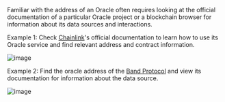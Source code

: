 Familiar with the address of an Oracle often requires looking at the official documentation of a particular Oracle project or a blockchain browser for information about its data sources and interactions.

Example 1: Check [Chainlink](https://chain.link/education/blockchain-oracles)'s official documentation to learn how to use its Oracle service and find relevant address and contract information.

![image](https://docs.codatta.io/~gitbook/image?url=https%3A%2F%2F1881594289-files.gitbook.io%2F%7E%2Ffiles%2Fv0%2Fb%2Fgitbook-x-prod.appspot.com%2Fo%2Fspaces%252F1R7hte14lgxgSWN8B4ik%252Fuploads%252FQTSQjCJUp25cpMAGVEvm%252Fimage.png%3Falt%3Dmedia%26token%3Db643d4c9-56d5-47ac-bb5d-fdd8eee87d16&width=768&dpr=4&quality=100&sign=29c88a6d&sv=1)

Example 2: Find the oracle address of the [Band Protocol](https://www.bandprotocol.com/) and view its documentation for information about the data source.

![image](https://docs.codatta.io/~gitbook/image?url=https%3A%2F%2F1881594289-files.gitbook.io%2F%7E%2Ffiles%2Fv0%2Fb%2Fgitbook-x-prod.appspot.com%2Fo%2Fspaces%252F1R7hte14lgxgSWN8B4ik%252Fuploads%252FDHmgSqx1h6DucmJtgYmk%252Fimage.png%3Falt%3Dmedia%26token%3D5c5cf49c-bfb7-40e6-bcec-4771c2fff06e&width=768&dpr=4&quality=100&sign=1b331687&sv=1)

